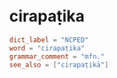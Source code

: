 # cirapaṭika

``` toml
dict_label = "NCPED"
word = "cirapaṭika"
grammar_comment = "mfn."
see_also = ["cirapaṭikā"]
```

